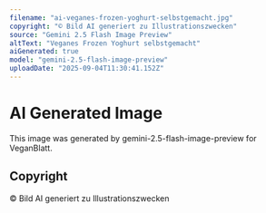 ```yaml
---
filename: "ai-veganes-frozen-yoghurt-selbstgemacht.jpg"
copyright: "© Bild AI generiert zu Illustrationszwecken"
source: "Gemini 2.5 Flash Image Preview"
altText: "Veganes Frozen Yoghurt selbstgemacht"
aiGenerated: true
model: "gemini-2.5-flash-image-preview"
uploadDate: "2025-09-04T11:30:41.152Z"
---
```


# AI Generated Image

This image was generated by gemini-2.5-flash-image-preview for VeganBlatt.

## Copyright
© Bild AI generiert zu Illustrationszwecken
